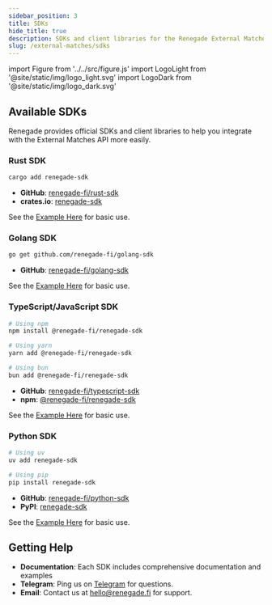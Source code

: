```yaml
---
sidebar_position: 3
title: SDKs
hide_title: true
description: SDKs and client libraries for the Renegade External Matches API
slug: /external-matches/sdks
---
```


import Figure from '../../src/figure.js'
import LogoLight from '@site/static/img/logo_light.svg'
import LogoDark from '@site/static/img/logo_dark.svg'

<div style={{ minHeight: "70px"}}>
  <Figure
    LightImage={LogoLight}
    DarkImage={LogoDark}
    isSvg={true}
    width="40%"
    widthMobile="70%"
  />
</div>

## Available SDKs

Renegade provides official SDKs and client libraries to help you integrate with the External Matches API more easily.

### Rust SDK

```bash
cargo add renegade-sdk
```
 
- **GitHub**: [renegade-fi/rust-sdk](https://github.com/renegade-fi/rust-sdk)
- **crates.io**: [renegade-sdk](https://crates.io/crates/renegade-sdk)

See the [Example Here](https://github.com/renegade-fi/rust-sdk/blob/main/examples/external_match/external_match.rs) for basic use.


### Golang SDK

```bash
go get github.com/renegade-fi/golang-sdk
```

- **GitHub**: [renegade-fi/golang-sdk](https://github.com/renegade-fi/golang-sdk)

See the [Example Here](https://github.com/renegade-fi/golang-sdk/blob/main/examples/01_external_match/main.go) for basic use.

### TypeScript/JavaScript SDK

```bash
# Using npm
npm install @renegade-fi/renegade-sdk

# Using yarn
yarn add @renegade-fi/renegade-sdk

# Using bun
bun add @renegade-fi/renegade-sdk
```

- **GitHub**: [renegade-fi/typescript-sdk](https://github.com/renegade-fi/typescript-sdk/tree/main/packages/external-match)
- **npm**: [@renegade-fi/renegade-sdk](https://www.npmjs.com/package/@renegade-fi/renegade-sdk)

See the [Example Here](https://github.com/renegade-fi/typescript-sdk/tree/main/examples/external-match/basic) for basic use.


### Python SDK

```bash
# Using uv
uv add renegade-sdk

# Using pip
pip install renegade-sdk
```

- **GitHub**: [renegade-fi/python-sdk](https://github.com/renegade-fi/python-sdk)
- **PyPI**: [renegade-sdk](https://pypi.org/project/renegade-sdk/)

See the [Example Here](https://github.com/renegade-fi/python-sdk/blob/main/examples/external_match.py) for basic use.

## Getting Help

- **Documentation**: Each SDK includes comprehensive documentation and examples
- **Telegram**: Ping us on [Telegram](https://t.me/jkraut) for questions.
- **Email**: Contact us at hello@renegade.fi for support.
